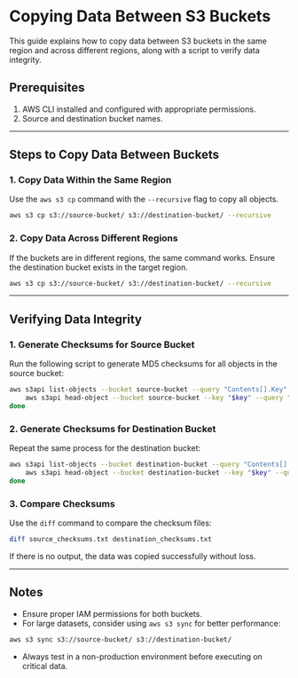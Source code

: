 # Copying Data Between S3 Buckets

This guide explains how to copy data between S3 buckets in the same region and across different regions, along with a script to verify data integrity.

## Prerequisites
1. AWS CLI installed and configured with appropriate permissions.
2. Source and destination bucket names.

---

## Steps to Copy Data Between Buckets

### 1. Copy Data Within the Same Region
Use the `aws s3 cp` command with the `--recursive` flag to copy all objects.

```bash
aws s3 cp s3://source-bucket/ s3://destination-bucket/ --recursive
```

### 2. Copy Data Across Different Regions
If the buckets are in different regions, the same command works. Ensure the destination bucket exists in the target region.

```bash
aws s3 cp s3://source-bucket/ s3://destination-bucket/ --recursive
```

---

## Verifying Data Integrity

### 1. Generate Checksums for Source Bucket
Run the following script to generate MD5 checksums for all objects in the source bucket:

```bash
aws s3api list-objects --bucket source-bucket --query "Contents[].Key" --output text | while read key; do
    aws s3api head-object --bucket source-bucket --key "$key" --query "ETag" --output text | tr -d '"' >> source_checksums.txt
done
```

### 2. Generate Checksums for Destination Bucket
Repeat the same process for the destination bucket:

```bash
aws s3api list-objects --bucket destination-bucket --query "Contents[].Key" --output text | while read key; do
    aws s3api head-object --bucket destination-bucket --key "$key" --query "ETag" --output text | tr -d '"' >> destination_checksums.txt
done
```

### 3. Compare Checksums
Use the `diff` command to compare the checksum files:

```bash
diff source_checksums.txt destination_checksums.txt
```

If there is no output, the data was copied successfully without loss.

---

## Notes
- Ensure proper IAM permissions for both buckets.
- For large datasets, consider using `aws s3 sync` for better performance:

```bash
aws s3 sync s3://source-bucket/ s3://destination-bucket/
```

- Always test in a non-production environment before executing on critical data.
